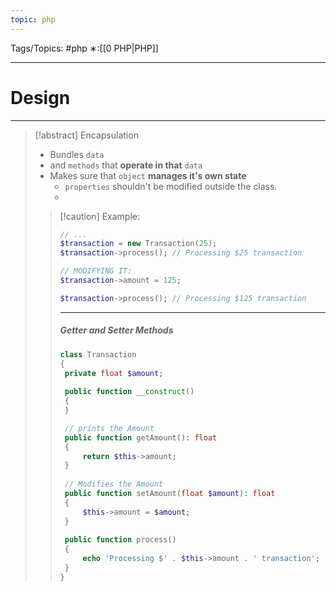 ```yaml
---
topic: php
---
```



Tags/Topics: #php
∗:[[0 PHP|PHP]]

---
# Design

--- 
> [!abstract] Encapsulation
>-  Bundles `data` 
> 	- and `methods` that __operate in that__ `data`
> - Makes sure that `object` __manages it's own state__
> 	- `properties` shouldn't be modified outside the class.
> 	- 
>> [!caution] Example:
>> ```php
>> // ...
>> $transaction = new Transaction(25);
>> $transaction->process(); // Processing $25 transaction
>> 
>> // MODIFYING IT:
>> $transaction->amount = 125;
>> 
>> $transaction->process(); // Processing $125 transaction
>> 
>> ```
>> ---
>> ##### Getter and Setter Methods
>> ```php
>> class Transaction
>> {
>> 	private float $amount;
>> 	
>> 	public function __construct()
>> 	{
>> 	}
>> 
>> 	// prints the Amount
>> 	public function getAmount(): float
>> 	{
>> 		return $this->amount;	
>> 	}	
>> 	
>> 	// Modifies the Amount
>> 	public function setAmount(float $amount): float
>> 	{
>> 		$this->amount = $amount;	
>> 	}
>> 	
>> 	public function process()
>> 	{
>> 		echo 'Processing $' . $this->amount . ' transaction';
>> 	}
>> }
>> ```

